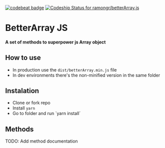 [![codebeat badge](https://codebeat.co/badges/3f05f6a4-7a7f-419e-a54c-5cbef113376d)](https://codebeat.co/projects/github-com-ramongr-betterarray-js-master)
[![Codeship Status for ramongr/betterArray.js](https://app.codeship.com/projects/c90d05a0-4cc3-0137-2e4c-6ea41fb42a2a/status?branch=master)](https://app.codeship.com/projects/338946)

# BetterArray JS
#### A set of methods to superpower js Array object

## How to use

- In production use the `dist/betterArray.min.js` file
- In dev environments there's the non-minified version in the same folder

## Instalation

- Clone or fork repo
- Install `yarn`
- Go to folder and run ´yarn install´

## Methods

TODO: Add method documentation